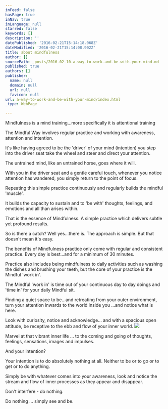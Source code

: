```yaml
---
inFeed: false
hasPage: true
inNav: true
inLanguage: null
starred: false
keywords: []
description: ''
datePublished: '2016-02-21T15:14:18.068Z'
dateModified: '2016-02-21T15:14:08.902Z'
title: about mindfulness
author: []
sourcePath: _posts/2016-02-10-a-way-to-work-and-be-with-your-mind.md
published: true
authors: []
publisher:
  name: null
  domain: null
  url: null
  favicon: null
url: a-way-to-work-and-be-with-your-mind/index.html
_type: WebPage

---
```

Mindfulness is a mind training...more specifically it is attentional training

The Mindful Way involves regular practice and working with awareness, attention and intention. 

It's like having agreed to be the 'driver' of your mind (intention) you  step into the driver seat take the wheel and steer and direct your attention.

The untrained mind, like an untrained horse, goes where it will. 

With you in the driver seat and a gentle careful touch, whenever you notice attention has wandered, you simply return to the point of focus. 

Repeating this simple practice continuously and regularly builds the mindful 'muscle'.

It builds the capacity to sustain and to 'be with' thoughts, feelings, and emotions and all than arises within. 

That is the essence of Mindfulness. A simple practice which delivers subtle yet profound results. 

So is there a catch? Well yes...there is. The approach is simple. But that doesn't mean it's easy. 

The benefits of Mindfulness practice only come with regular and consistent practice. Every day is best...and for a minimum of 30 minutes. 

Practice also includes being mindfulness to daily activities such as washing the dishes and brushing your teeth, but the core of your practice is the Mindful 'work in'.

The Mindful 'work in' is time out of your continuous day to day doings and 'time in' for your daily Mindful sit. 

Finding a quiet space to be...and retreating from your outer environment, turn your attention inwards to the world inside you ...and notice what is here. 

Look with curiosity, notice and acknowledge... and with a spacious open attitude, be receptive to the ebb and flow of your inner world. ![](https://s3-us-west-2.amazonaws.com/the-grid-img/p/7daca733a68231fdccd5601d607e6ab58994ce8a.jpg)

Marvel at that vibrant inner life  ... to the coming and going of thoughts, feelings, sensations, images and impulses. 

And your intention? 

Your intention is to do absolutely nothing at all. Neither to be or to go or to get or to do anything. 

Simply be with whatever comes into your awareness, look and notice the stream and flow of inner processes as they appear and disappear. 

Don't interfere - do nothing.  

Do nothing ... simply see and be.
